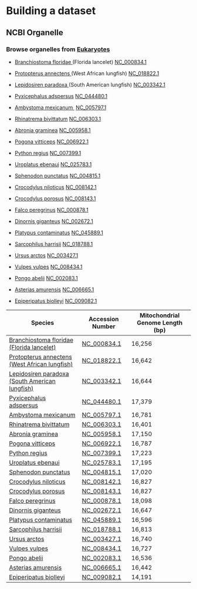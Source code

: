 # Building a dataset

## NCBI Organelle

### Browse organelles from [Eukaryotes](https://www.ncbi.nlm.nih.gov/datasets/organelle/?taxon=2759) 
- [Branchiostoma floridae ](https://www.ncbi.nlm.nih.gov/datasets/taxonomy/7739/)(Florida lancelet)	[NC_000834.1](https://www.ncbi.nlm.nih.gov/nuccore/NC_000834.1/)
- [Protopterus annectens ](https://www.ncbi.nlm.nih.gov/datasets/taxonomy/7888/)(West African lungfish)	[NC_018822.1](https://www.ncbi.nlm.nih.gov/nuccore/NC_018822.1/)
- [Lepidosiren paradoxa ](https://www.ncbi.nlm.nih.gov/datasets/taxonomy/7883/)(South American lungfish)	[NC_003342.1](https://www.ncbi.nlm.nih.gov/nuccore/NC_003342.1/)

- [Pyxicephalus adspersus](https://www.ncbi.nlm.nih.gov/datasets/taxonomy/30357/)	[NC_044480.1](https://www.ncbi.nlm.nih.gov/nuccore/NC_044480.1/)
- [Ambystoma mexicanum ](https://www.ncbi.nlm.nih.gov/datasets/taxonomy/8296/)	[NC_005797.1](https://www.ncbi.nlm.nih.gov/nuccore/NC_005797.1/)
- [Rhinatrema bivittatum](https://www.ncbi.nlm.nih.gov/datasets/taxonomy/194408/)	[NC_006303.1](https://www.ncbi.nlm.nih.gov/nuccore/NC_006303.1/)

- [Abronia graminea](https://www.ncbi.nlm.nih.gov/datasets/taxonomy/278977/)	[NC_005958.1](https://www.ncbi.nlm.nih.gov/nuccore/NC_005958.1/)
- [Pogona vitticeps](https://www.ncbi.nlm.nih.gov/datasets/taxonomy/103695/)	[NC_006922.1](https://www.ncbi.nlm.nih.gov/nuccore/NC_006922.1/)
- [Python regius](https://www.ncbi.nlm.nih.gov/datasets/taxonomy/51751/)	[NC_007399.1](https://www.ncbi.nlm.nih.gov/nuccore/NC_007399.1/)
- [Uroplatus ebenaui](https://www.ncbi.nlm.nih.gov/datasets/taxonomy/357318/)	[NC_025783.1](https://www.ncbi.nlm.nih.gov/nuccore/NC_025783.1/)

- [Sphenodon punctatus](https://www.ncbi.nlm.nih.gov/datasets/taxonomy/8508/)	[NC_004815.1](https://www.ncbi.nlm.nih.gov/nuccore/NC_004815.1/)

- [Crocodylus niloticus](https://www.ncbi.nlm.nih.gov/datasets/taxonomy/8501/)	[NC_008142.1](https://www.ncbi.nlm.nih.gov/nuccore/NC_008142.1/)
- [Crocodylus porosus](https://www.ncbi.nlm.nih.gov/datasets/taxonomy/8502/)	[NC_008143.1](https://www.ncbi.nlm.nih.gov/nuccore/NC_008143.1/)

- [Falco peregrinus](https://www.ncbi.nlm.nih.gov/datasets/taxonomy/8954/)	[NC_000878.1](https://www.ncbi.nlm.nih.gov/nuccore/NC_000878.1/)
- [Dinornis giganteus](https://www.ncbi.nlm.nih.gov/datasets/taxonomy/147464/)	[NC_002672.1](https://www.ncbi.nlm.nih.gov/nuccore/NC_002672.1/)

- [Platypus contaminatus](https://www.ncbi.nlm.nih.gov/datasets/taxonomy/2066526/)	[NC_045889.1](https://www.ncbi.nlm.nih.gov/nuccore/NC_045889.1/)
- [Sarcophilus harrisii](https://www.ncbi.nlm.nih.gov/datasets/taxonomy/9305/)	[NC_018788.1](https://www.ncbi.nlm.nih.gov/nuccore/NC_018788.1/)
- [Ursus arctos](https://www.ncbi.nlm.nih.gov/datasets/taxonomy/9644/)	[NC_003427.1](https://www.ncbi.nlm.nih.gov/nuccore/NC_003427.1/)
- [Vulpes vulpes](https://www.ncbi.nlm.nih.gov/datasets/taxonomy/9627/)	[NC_008434.1](https://www.ncbi.nlm.nih.gov/nuccore/NC_008434.1/)
- [Pongo abelii](https://www.ncbi.nlm.nih.gov/datasets/taxonomy/9601/) 	[NC_002083.1](https://www.ncbi.nlm.nih.gov/nuccore/NC_002083.1/)

- [Asterias amurensis](https://www.ncbi.nlm.nih.gov/datasets/taxonomy/7602/)	[NC_006665.1](https://www.ncbi.nlm.nih.gov/nuccore/NC_006665.1/)
- [Epiperipatus biolleyi](https://www.ncbi.nlm.nih.gov/datasets/taxonomy/172520/)		[NC_009082.1](https://www.ncbi.nlm.nih.gov/nuccore/NC_009082.1/)

| Species                                 | Accession Number | Mitochondrial Genome Length (bp) |
|-----------------------------------------|------------------|----------------------------------|
| [Branchiostoma floridae (Florida lancelet)](https://www.ncbi.nlm.nih.gov/datasets/taxonomy/7739/) | [NC_000834.1](https://www.ncbi.nlm.nih.gov/nuccore/NC_000834.1/) | 16,256 |
| [Protopterus annectens (West African lungfish)](https://www.ncbi.nlm.nih.gov/datasets/taxonomy/7888/) | [NC_018822.1](https://www.ncbi.nlm.nih.gov/nuccore/NC_018822.1/) | 16,642 |
| [Lepidosiren paradoxa (South American lungfish)](https://www.ncbi.nlm.nih.gov/datasets/taxonomy/7883/) | [NC_003342.1](https://www.ncbi.nlm.nih.gov/nuccore/NC_003342.1/) | 16,644 |
| [Pyxicephalus adspersus](https://www.ncbi.nlm.nih.gov/datasets/taxonomy/30357/) | [NC_044480.1](https://www.ncbi.nlm.nih.gov/nuccore/NC_044480.1/) | 17,379 |
| [Ambystoma mexicanum](https://www.ncbi.nlm.nih.gov/datasets/taxonomy/8296/) | [NC_005797.1](https://www.ncbi.nlm.nih.gov/nuccore/NC_005797.1/) | 16,781 |
| [Rhinatrema bivittatum](https://www.ncbi.nlm.nih.gov/datasets/taxonomy/194408/) | [NC_006303.1](https://www.ncbi.nlm.nih.gov/nuccore/NC_006303.1/) | 16,401 |
| [Abronia graminea](https://www.ncbi.nlm.nih.gov/datasets/taxonomy/278977/) | [NC_005958.1](https://www.ncbi.nlm.nih.gov/nuccore/NC_005958.1/) | 17,150 |
| [Pogona vitticeps](https://www.ncbi.nlm.nih.gov/datasets/taxonomy/103695/) | [NC_006922.1](https://www.ncbi.nlm.nih.gov/nuccore/NC_006922.1/) | 16,787 |
| [Python regius](https://www.ncbi.nlm.nih.gov/datasets/taxonomy/51751/) | [NC_007399.1](https://www.ncbi.nlm.nih.gov/nuccore/NC_007399.1/) | 17,223 |
| [Uroplatus ebenaui](https://www.ncbi.nlm.nih.gov/datasets/taxonomy/357318/) | [NC_025783.1](https://www.ncbi.nlm.nih.gov/nuccore/NC_025783.1/) | 17,195 |
| [Sphenodon punctatus](https://www.ncbi.nlm.nih.gov/datasets/taxonomy/8508/) | [NC_004815.1](https://www.ncbi.nlm.nih.gov/nuccore/NC_004815.1/) | 17,020 |
| [Crocodylus niloticus](https://www.ncbi.nlm.nih.gov/datasets/taxonomy/8501/) | [NC_008142.1](https://www.ncbi.nlm.nih.gov/nuccore/NC_008142.1/) | 16,827 |
| [Crocodylus porosus](https://www.ncbi.nlm.nih.gov/datasets/taxonomy/8502/) | [NC_008143.1](https://www.ncbi.nlm.nih.gov/nuccore/NC_008143.1/) | 16,827 |
| [Falco peregrinus](https://www.ncbi.nlm.nih.gov/datasets/taxonomy/8954/) | [NC_000878.1](https://www.ncbi.nlm.nih.gov/nuccore/NC_000878.1/) | 18,098 |
| [Dinornis giganteus](https://www.ncbi.nlm.nih.gov/datasets/taxonomy/147464/) | [NC_002672.1](https://www.ncbi.nlm.nih.gov/nuccore/NC_002672.1/) | 16,647 |
| [Platypus contaminatus](https://www.ncbi.nlm.nih.gov/datasets/taxonomy/2066526/) | [NC_045889.1](https://www.ncbi.nlm.nih.gov/nuccore/NC_045889.1/) | 16,596 |
| [Sarcophilus harrisii](https://www.ncbi.nlm.nih.gov/datasets/taxonomy/9305/) | [NC_018788.1](https://www.ncbi.nlm.nih.gov/nuccore/NC_018788.1/) | 16,813 |
| [Ursus arctos](https://www.ncbi.nlm.nih.gov/datasets/taxonomy/9644/) | [NC_003427.1](https://www.ncbi.nlm.nih.gov/nuccore/NC_003427.1/) | 16,740 |
| [Vulpes vulpes](https://www.ncbi.nlm.nih.gov/datasets/taxonomy/9627/) | [NC_008434.1](https://www.ncbi.nlm.nih.gov/nuccore/NC_008434.1/) | 16,727 |
| [Pongo abelii](https://www.ncbi.nlm.nih.gov/datasets/taxonomy/9601/) | [NC_002083.1](https://www.ncbi.nlm.nih.gov/nuccore/NC_002083.1/) | 16,536 |
| [Asterias amurensis](https://www.ncbi.nlm.nih.gov/datasets/taxonomy/7602/) | [NC_006665.1](https://www.ncbi.nlm.nih.gov/nuccore/NC_006665.1/) | 16,442 |
| [Epiperipatus biolleyi](https://www.ncbi.nlm.nih.gov/datasets/taxonomy/172520/) | [NC_009082.1](https://www.ncbi.nlm.nih.gov/nuccore/NC_009082.1/) | 14,191 |

















